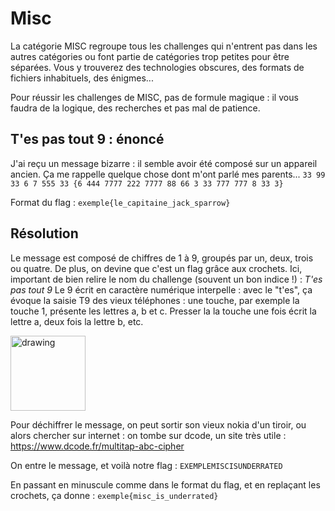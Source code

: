 # Misc

La catégorie MISC regroupe tous les challenges qui n'entrent pas dans les autres catégories ou font partie de catégories trop petites pour être séparées.
Vous y trouverez des technologies obscures, des formats de fichiers inhabituels, des énigmes...

Pour réussir les challenges de MISC, pas de formule magique : il vous faudra de la logique, des recherches et pas mal de patience.

## T'es pas tout 9 : énoncé 

J'ai reçu un message bizarre : il semble avoir été composé sur un appareil ancien. Ça me rappelle quelque chose dont m'ont parlé mes parents...
`33 99 33 6 7 555 33 {6 444 7777 222 7777 88 66 3 33 777 777 8 33 3}`

Format du flag : `exemple{le_capitaine_jack_sparrow}`

## Résolution

Le message est composé de chiffres de 1 à 9, groupés par un, deux, trois ou quatre.
De plus, on devine que c'est un flag grâce aux crochets. 
Ici, important de bien relire le nom du challenge (souvent un bon indice !) : *T'es pas tout 9* 
Le 9 écrit en caractère numérique interpelle : avec le "t'es", ça évoque la saisie T9 des vieux téléphones : une touche, par exemple la touche 1, présente les lettres a, b et c. Presser la la touche une fois écrit la lettre a, deux fois la lettre b, etc.

<img src="t9.jpg" alt="drawing" width="120"/>

Pour déchiffrer le message, on peut sortir son vieux nokia d'un tiroir, ou alors chercher sur internet : on tombe sur dcode, un site très utile : https://www.dcode.fr/multitap-abc-cipher

On entre le message, et voilà notre flag : `EXEMPLEMISCISUNDERRATED`


En passant en minuscule comme dans le format du flag, et en replaçant les crochets, ça donne : `exemple{misc_is_underrated}`